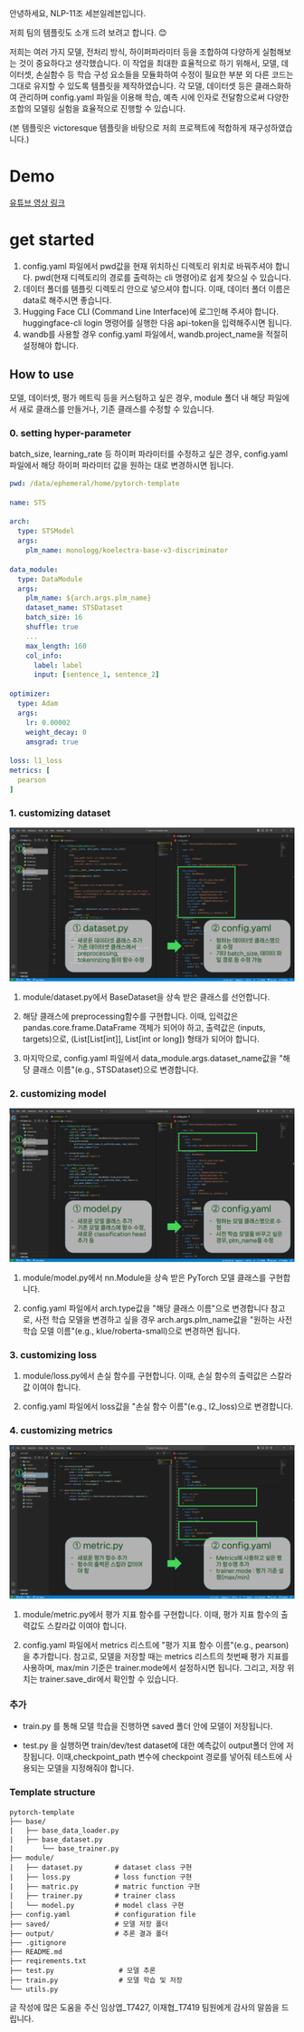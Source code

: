 안녕하세요, NLP-11조 세븐일레븐입니다.

저희 팀의 템플릿도 소개 드려 보려고 합니다. 😊

저희는 여러 가지 모델, 전처리 방식, 하이퍼파라미터 등을 조합하여 다양하게 실험해보는 것이 중요하다고 생각했습니다. 이 작업을 최대한 효율적으로 하기 위해서, 모델, 데이터셋, 손실함수 등 학습 구성 요소들을 모듈화하여 수정이 필요한 부분 외 다른 코드는 그대로 유지할 수 있도록 템플릿을 제작하였습니다. 각 모델, 데이터셋 등은 클래스화하여 관리하며 config.yaml 파일을 이용해 학습, 예측 시에 인자로 전달함으로써 다양한 조합의 모델링 실험을 효율적으로 진행할 수 있습니다.

(본 템플릿은 victoresque 템플릿을 바탕으로 저희 프로젝트에 적합하게 재구성하였습니다.)

# Demo

[유튜브 영상 링크](https://www.youtube.com/watch?v=jgXu96txl6I)

# get started

1. config.yaml 파일에서 pwd값을 현재 위치하신 디렉토리 위치로 바꿔주셔야 합니다. pwd(현재 디렉토리의 경로를 출력하는 cli 명령어)로 쉽게 찾으실 수 있습니다.
2. 데이터 폴더를 템플릿 디렉토리 안으로 넣으셔야 합니다. 이때, 데이터 폴더 이름은 data로 해주시면 좋습니다.
3. Hugging Face CLI (Command Line Interface)에 로그인해 주셔야 합니다. huggingface-cli login 명령어를 실행한 다음 api-token을 입력해주시면 됩니다.
4. wandb를 사용할 경우 config.yaml 파일에서, wandb.project_name을 적절히 설정해야 합니다.

## How to use

모델, 데이터셋, 평가 메트릭 등을 커스텀하고 싶은 경우, module 폴더 내 해당 파일에서 새로 클래스를 만들거나, 기존 클래스를 수정할 수 있습니다.

### 0. setting hyper-parameter

batch_size, learning_rate 등 하이퍼 파라미터를 수정하고 싶은 경우, config.yaml 파일에서 해당 하이퍼 파라미터 값을 원하는 대로 변경하시면 됩니다.

```yaml
pwd: /data/ephemeral/home/pytorch-template

name: STS

arch:
  type: STSModel
  args: 
    plm_name: monologg/koelectra-base-v3-discriminator

data_module:
  type: DataModule
  args:
    plm_name: ${arch.args.plm_name}
    dataset_name: STSDataset
    batch_size: 16
    shuffle: true
    ...
    max_length: 160
    col_info:
      label: label
      input: [sentence_1, sentence_2]

optimizer:
  type: Adam
  args:
    lr: 0.00002
    weight_decay: 0
    amsgrad: true

loss: l1_loss
metrics: [
  pearson
]
```

### 1. customizing dataset
![alt text](picture/dataset.png)
1. module/dataset.py에서 BaseDataset을 상속 받은 클래스를 선언합니다.

2. 해당 클래스에 preprocessing함수를 구현합니다. 이때, 입력값은 pandas.core.frame.DataFrame 객체가 되어야 하고, 출력값은 (inputs, targets)으로, (List[List[int]], List[int or long]) 형태가 되어야 합니다.

3. 마지막으로, config.yaml 파일에서 data_module.args.dataset_name값을 "해당 클래스 이름"(e.g., STSDataset)으로 변경합니다.

### 2. customizing model
![alt text](picture/model.png)
1. module/model.py에서 nn.Module을 상속 받은 PyTorch 모델 클래스를 구현합니다.

2. config.yaml 파일에서 arch.type값을 "해당 클래스 이름"으로 변경합니다 
참고로, 사전 학습 모델을 변경하고 싶을 경우 arch.args.plm_name값을 "원하는 사전 학습 모델 이름"(e.g., klue/roberta-small)으로 변경하면 됩니다.

### 3. customizing loss

1. module/loss.py에서 손실 함수를 구현합니다. 이때, 손실 함수의 출력값은 스칼라값 이여야 합니다.

2. config.yaml 파일에서 loss값을 "손실 함수 이름"(e.g., l2_loss)으로 변경합니다.

### 4. customizing metrics
![alt text](picture/metric.png)
1. module/metric.py에서 평가 지표 함수를 구현합니다. 이때, 평가 지표 함수의 출력값도 스칼라값 이여야 합니다.

2. config.yaml 파일에서 metrics 리스트에 "평가 지표 함수 이름"(e.g., pearson)을 추가합니다. 참고로, 모델을 저장할 때는 metrics 리스트의 첫번째 평가 지표를 사용하며, max/min 기준은 trainer.mode에서 설정하시면 됩니다. 그리고, 저장 위치는 trainer.save_dir에서 확인할 수 있습니다.

### 추가
- train.py 를 통해 모델 학습을 진행하면 saved 폴더 안에 모델이 저장됩니다.

- test.py 을 실행하면 train/dev/test dataset에 대한 예측값이 output폴더 안에 저장됩니다. 이때,checkpoint_path 변수에 checkpoint 경로를 넣어줘 테스트에 사용되는 모델을 지정해줘야 합니다.

### Template structure

```
pytorch-template
├── base/ 
|   ├── base_data_loader.py
|   ├── base_dataset.py
|		└── base_trainer.py
├── module/   
|   ├── dataset.py        # dataset class 구현
|   ├── loss.py           # loss function 구현
|   ├── matric.py         # matric function 구현
|   ├── trainer.py        # trainer class 
│   └── model.py          # model class 구현
├── config.yaml           # configuration file
├── saved/                # 모델 저장 폴더
├── output/               # 추론 결과 폴더
├── .gitignore
├── README.md               
├── reqirements.txt                            
├── test.py                # 모델 추론
├── train.py               # 모델 학습 및 저장
└── utils.py         
```

글 작성에 많은 도움을 주신 임상엽_T7427, 이재협_T7419 팀원에게 감사의 말씀을 드립니다.